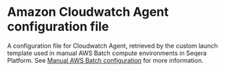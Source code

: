 # Amazon Cloudwatch Agent configuration file

A configuration file for Cloudwatch Agent, retrieved by the custom launch template used in manual AWS Batch compute environments in Seqera Platform. See [Manual AWS Batch configuration](https://docs.seqera.io/platform/latest/enterprise/advanced-topics/manual-aws-batch-setup) for more information.